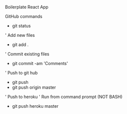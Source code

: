 Boilerplate React App

GitHub commands

- git status

' Add new files
- git add .

' Commit existing files
- git commit -am 'Comments'

' Push to git hub
- git push
- git push origin master

' Push to heroku
' Run from command prompt (NOT BASH)
- git push heroku master
